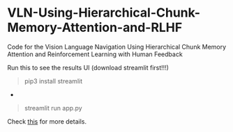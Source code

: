 # VLN-Using-Hierarchical-Chunk-Memory-Attention-and-RLHF
Code for the Vision Language Navigation Using Hierarchical Chunk Memory Attention and Reinforcement Learning with Human Feedback

Run this to see the results UI (download streamlit first!!!)
> pip3 install streamlit
-
> streamlit run app.py

Check [this](https://shivacharan22.github.io/research_projects/2023-01-10-VLN-with-HCAM-RLHF/) for more details.
